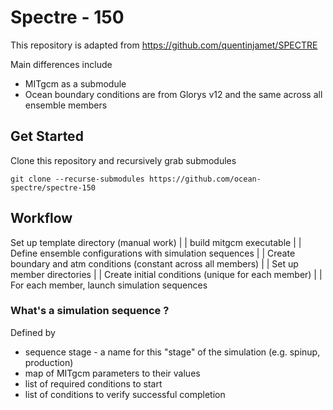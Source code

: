 # Spectre - 150

This repository is adapted from https://github.com/quentinjamet/SPECTRE

Main differences include
* MITgcm as a submodule
* Ocean boundary conditions are from Glorys v12 and the same across all ensemble members


## Get Started
Clone this repository and recursively grab submodules

```
git clone --recurse-submodules https://github.com/ocean-spectre/spectre-150
```


## Workflow

Set up template directory (manual work)
|
|
build mitgcm executable
|
|
Define ensemble configurations with simulation sequences
|
|
Create boundary and atm conditions (constant across all members)
|
|
Set up member directories
|
|
Create initial conditions (unique for each member)
|
|
For each member, launch simulation sequences


### What's a simulation sequence ?

Defined by
* sequence stage - a name for this "stage" of the simulation (e.g. spinup, production)
* map of MITgcm parameters to their values
* list of required conditions to start
* list of conditions to verify successful completion 

